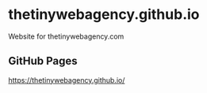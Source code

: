 # thetinywebagency.github.io
Website for thetinywebagency.com

## GitHub Pages
https://thetinywebagency.github.io/
